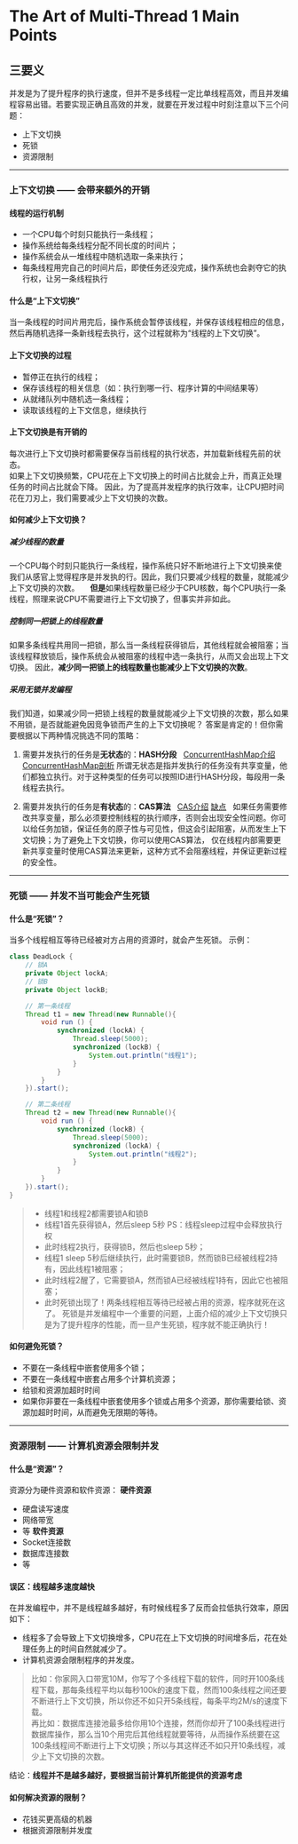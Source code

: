 # The Art of Multi-Thread 1 Main Points

## 三要义
并发是为了提升程序的执行速度，但并不是多线程一定比单线程高效，而且并发编程容易出错。若要实现正确且高效的并发，就要在开发过程中时刻注意以下三个问题：
+ 上下文切换
+ 死锁
+ 资源限制

******



### 上下文切换 —— 会带来额外的开销
#### 线程的运行机制
+ 一个CPU每个时刻只能执行一条线程；
+ 操作系统给每条线程分配不同长度的时间片；
+ 操作系统会从一堆线程中随机选取一条来执行；
+ 每条线程用完自己的时间片后，即使任务还没完成，操作系统也会剥夺它的执行权，让另一条线程执行



#### 什么是“上下文切换”
当一条线程的时间片用完后，操作系统会暂停该线程，并保存该线程相应的信息，然后再随机选择一条新线程去执行，这个过程就称为“线程的上下文切换”。



#### 上下文切换的过程
+ 暂停正在执行的线程；
+ 保存该线程的相关信息（如：执行到哪一行、程序计算的中间结果等）
+ 从就绪队列中随机选一条线程；
+ 读取该线程的上下文信息，继续执行



#### 上下文切换是有开销的
每次进行上下文切换时都需要保存当前线程的执行状态，并加载新线程先前的状态。    
如果上下文切换频繁，CPU花在上下文切换上的时间占比就会上升，而真正处理任务的时间占比就会下降。 
因此，为了提高并发程序的执行效率，让CPU把时间花在刀刃上，我们需要减少上下文切换的次数。



#### 如何减少上下文切换？
##### 减少线程的数量 
一个CPU每个时刻只能执行一条线程，操作系统只好不断地进行上下文切换来使我们从感官上觉得程序是并发执的行。因此，我们只要减少线程的数量，就能减少上下文切换的次数。     
**但是**如果线程数量已经少于CPU核数，每个CPU执行一条线程，照理来说CPU不需要进行上下文切换了，但事实并非如此。

##### 控制同一把锁上的线程数量 
如果多条线程共用同一把锁，那么当一条线程获得锁后，其他线程就会被阻塞；当该线程释放锁后，操作系统会从被阻塞的线程中选一条执行，从而又会出现上下文切换。 
因此，**减少同一把锁上的线程数量也能减少上下文切换的次数**。

##### 采用无锁并发编程 
我们知道，如果减少同一把锁上线程的数量就能减少上下文切换的次数，那么如果不用锁，是否就能避免因竞争锁而产生的上下文切换呢？ 
答案是肯定的！但你需要根据以下两种情况挑选不同的策略：

1. 需要并发执行的任务是**无状态**的：**HASH分段**   [ConcurrentHashMap介绍](http://blog.csdn.net/chuchus/article/details/43671589)   [ConcurrentHashMap剖析](https://www.cnblogs.com/protected/p/6432977.html) 
所谓无状态是指并发执行的任务没有共享变量，他们都独立执行。对于这种类型的任务可以按照ID进行HASH分段，每段用一条线程去执行。

2. 需要并发执行的任务是**有状态**的：**CAS算法**   [CAS介绍](http://blog.csdn.net/liubenlong007/article/details/53761730) [缺点](https://www.cnblogs.com/zhuawang/p/4196904.html)   
如果任务需要修改共享变量，那么必须要控制线程的执行顺序，否则会出现安全性问题。你可以给任务加锁，保证任务的原子性与可见性，但这会引起阻塞，从而发生上下文切换；为了避免上下文切换，你可以使用CAS算法， 仅在线程内部需要更新共享变量时使用CAS算法来更新，这种方式不会阻塞线程，并保证更新过程的安全性。



******



### 死锁 —— 并发不当可能会产生死锁

#### 什么是“死锁”？
当多个线程相互等待已经被对方占用的资源时，就会产生死锁。
示例：
```java
class DeadLock {
    // 锁A 
    private Object lockA;
    // 锁B
    private Object lockB;

    // 第一条线程
    Thread t1 = new Thread(new Runnable(){
        void run () {
            synchronized (lockA) {
                Thread.sleep(5000);
                synchronized (lockB) {
                    System.out.println("线程1");
                }
            }
        }
    }).start();

    // 第二条线程
    Thread t2 = new Thread(new Runnable(){
        void run () {
            synchronized (lockB) {
                Thread.sleep(5000);
                synchronized (lockA) {
                    System.out.println("线程2");
                }
            }
        }
    }).start();
}
```
> + 线程1和线程2都需要锁A和锁B
> + 线程1首先获得锁A，然后sleep 5秒 
> PS：线程sleep过程中会释放执行权
> + 此时线程2执行，获得锁B，然后也sleep 5秒；
> + 线程1 sleep 5秒后继续执行，此时需要锁B，然而锁B已经被线程2持有，因此线程1被阻塞；
> + 此时线程2醒了，它需要锁A，然而锁A已经被线程1持有，因此它也被阻塞；
> + 此时死锁出现了！两条线程相互等待已经被占用的资源，程序就死在这了。 
> 死锁是并发编程中一个重要的问题，上面介绍的减少上下文切换只是为了提升程序的性能，而一旦产生死锁，程序就不能正确执行！



#### 如何避免死锁？
+ 不要在一条线程中嵌套使用多个锁；
+ 不要在一条线程中嵌套占用多个计算机资源；
+ 给锁和资源加超时时间 
+ 如果你非要在一条线程中嵌套使用多个锁或占用多个资源，那你需要给锁、资源加超时时间，从而避免无限期的等待。



******


### 资源限制 —— 计算机资源会限制并发

#### 什么是“资源”？
资源分为硬件资源和软件资源：
**硬件资源**
+ 硬盘读写速度
+ 网络带宽
+  等
**软件资源** 
+ Socket连接数
+ 数据库连接数
+ 等

#### 误区：线程越多速度越快
在并发编程中，并不是线程越多越好，有时候线程多了反而会拉低执行效率，原因如下：
+ 线程多了会导致上下文切换增多，CPU花在上下文切换的时间增多后，花在处理任务上的时间自然就减少了。
+ 计算机资源会限制程序的并发度。 
> 比如：你家网入口带宽10M，你写了个多线程下载的软件，同时开100条线程下载，那每条线程平均以每秒100k的速度下载，然而100条线程之间还要不断进行上下文切换，所以你还不如只开5条线程，每条平均2M/s的速度下载。    
> 再比如：数据库连接池最多给你用10个连接，然而你却开了100条线程进行数据库操作，那么当10个用完后其他线程就要等待，从而操作系统要在这100条线程间不断进行上下文切换；所以与其这样还不如只开10条线程，减少上下文切换的次数。

结论：**线程并不是越多越好，要根据当前计算机所能提供的资源考虑**


#### 如何解决资源的限制？
+ 花钱买更高级的机器
+ 根据资源限制并发度




































